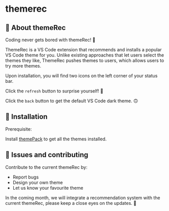# themerec 

## :tshirt: About themeRec
Coding never gets bored with themeRec! :partying_face:

ThemeRec is a VS Code extension that recommends and installs a popular VS Code theme for you. Unlike existing approaches that let users select the themes they like, ThemeRec pushes themes to users, which allows users to try more themes.

Upon installation, you will find two icons on the left corner of your status bar. 

Click the `refresh` button to surprise yourself! :tada:

Click the  `back` button to get the default VS Code dark theme. :upside_down_face:


## :musical_keyboard: Installation
Prerequisite:

Install [themePack](https://marketplace.visualstudio.com/items?itemName=jtan.themepack) to get all the themes installed.


## :bug: Issues and contributing
Contribute to the current themeRec by:
* Report bugs
* Design your own theme
* Let us know your favourite theme

In the coming month, we will integrate a recommendation system with the current themeRec, please keep a close eyes on the updates. :eyes:


<!-- # themerec -->
